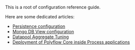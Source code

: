 This is a root of configuration reference guide.

Here are some dedicated articles:

* [Persistence configuration](persistence.md)
* [Mongo DB View configuration](view-mongo.md)
* [Datapool Aggregate Tuning](core-datapool-aggregate-tuning.md)
* [Deployment of Polyflow Core inside Process applications](local-core-deployment.md)
